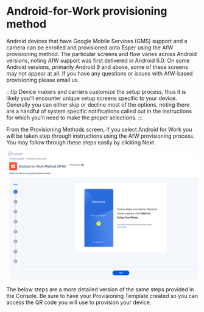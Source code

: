 # Android-for-Work provisioning method

Android devices that have Google Mobile Services (GMS) support and a camera can be enrolled and provisioned onto Esper using the AfW provisioning method. The particular screens and flow varies across Android versions, noting AfW support was first delivered in Android 6.0. On some Android versions, primarily Android 9 and above, some of these screens may not appear at all. If you have any questions or issues with AfW-based provisioning please email us.

:::tip
Device makers and carriers customize the setup process, thus it is likely you’ll encounter unique setup screens specific to your device. Generally you can either skip or decline most of the options, noting there are a handful of system specific notifications called out in the instructions for which you’ll need to make the proper selections.
:::

From the Provisioning Methods screen, if you select Android for Work you will be taken step through instructions using the AfW provisioning process. You may follow through these steps easily by clicking Next.

![factory reset Erase confirm](./images/provisioning_afw.png)

The below steps are a more detailed version of the same steps provided in the Console. Be sure to have your Provisioning Template created so you can access the QR code you will use to provision your device.

<div>
<!-- <StepView
    :items="[
        { title: 'Step 1 : Begin by factory resetting your device.', image: '/provisioning-methods/images/provisioning_afw.png' },
        { title: 'Step 2: Once the factory reset is completed, in the first setup screen select START (the button title may be a variation of getting started, setting up your device, or let’s go).', image: '/provisioning-methods/images/provisioning_afw_start.png' },
        { title: 'Step 3 : If your device does not have an active cellular data network connection, you will next need to connect the device to the internet either using the cellular or Wi-Fi.
        If you have a cellular device without a SIM, you may encounter this screen first. Select SKIP if you plan to use Wi-Fi. Otherwise proceed to insert your SIM with cellular data support.
        ', image: '/provisioning-methods/images/afw_network.png' },
        { title: 'Step 4: When presented with the Copy apps & data screen (noting on some devices this may appear after establishing a Wi-Fi connection), select Set up as new (may also be Don’t copy or another variant).', image: '/provisioning-methods/images/afw_copy.png' },
        { title: 'Step 5: If you are using Wi-Fi complete the steps to connect to your desired access point.', image: '/provisioning-methods/images/afw_ssid.png' },
        { title: 'Step 6: You will see a *Checking for updates…* screen that may change to *Just a sec…* and *I or Checking info…* *Please be patient* as the device is prepared for enrollment.', image: '/provisioning-methods/images/afw_checking_updates.png' },
        { title: 'Step 7: It will take a few moments for the *Google Sign in* screen to appear. Once it does, in the Email or phone field enter afw#esper and then select Next. As a certified Google EMM partner, this is a special keyword used by the AfW provisioning process that will then start the process to enroll your device into Esper.', image: '/provisioning-methods/images/provisioning_afw.png' },
    ]"
/> -->
</div>